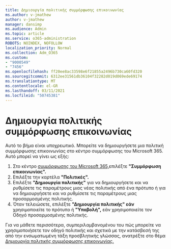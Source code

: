 ```yaml
---
title: Δημιουργία πολιτικής συμμόρφωσης επικοινωνίας
ms.author: v-jmathew
author: v-jmathew
manager: dansimp
ms.audience: Admin
ms.topic: article
ms.service: o365-administration
ROBOTS: NOINDEX, NOFOLLOW
localization_priority: Normal
ms.collection: Adm_O365
ms.custom:
- "9000549"
- "7456"
ms.openlocfilehash: ff20ee8ac33598e6f21855a2496b730ca60fd320
ms.sourcegitcommit: 6312ee31561db36104f32282d019d069ede69174
ms.translationtype: MT
ms.contentlocale: el-GR
ms.lasthandoff: 03/11/2021
ms.locfileid: "50745381"
---
```

# <a name="create-a-communication-compliance-policy"></a>Δημιουργία πολιτικής συμμόρφωσης επικοινωνίας

Αυτό το βήμα είναι υποχρεωτικό. Μπορείτε να δημιουργήσετε μια πολιτική συμμόρφωσης επικοινωνίας στο κέντρο συμμόρφωσης του Microsoft 365. Αυτό μπορεί να γίνει ως εξής:

1. Στο κέντρο [συμμόρφωσης του Microsoft 365,](https://go.microsoft.com/fwlink/?linkid=2130502)επιλέξτε **"Συμμόρφωση επικοινωνίας".**
2. Επιλέξτε την καρτέλα **"Πολιτικές".**
3. Επιλέξτε **"Δημιουργία πολιτικής"** για να δημιουργήσετε και να ρυθμίσετε τις παραμέτρους μιας νέας πολιτικής από ένα πρότυπο ή για να δημιουργήσετε και να ρυθμίσετε τις παραμέτρους μιας προσαρμοσμένης πολιτικής.
4. Όταν τελειώσετε, επιλέξτε **"Δημιουργία πολιτικής" εάν** χρησιμοποιείτε το πρότυπο ή **"Υποβολή",** εάν χρησιμοποιείτε τον Οδηγό προσαρμοσμένης πολιτικής.

Για να μάθετε περισσότερα, συμπεριλαμβανομένου του πώς μπορείτε να χρησιμοποιήσετε τον οδηγό πολιτικής και σχετικά με την κατάσβεσή της από την ενσωματωμένη τάξη προσβλητικής γλώσσας, ανατρέξτε στο θέμα [Δημιουργία πολιτικής συμμόρφωσης επικοινωνίας.](https://go.microsoft.com/fwlink/?linkid=2129079)
